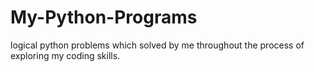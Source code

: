 # My-Python-Programs
logical python problems which solved by me throughout the process of exploring my coding skills.
